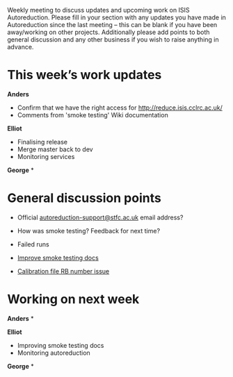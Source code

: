 Weekly meeting to discuss updates and upcoming work on ISIS Autoreduction.
Please fill in your section with any updates you have made in Autoreduction since the last meeting – this can be blank if you have been away/working on other projects. Additionally please add points to both general discussion and any other business if you wish to raise anything in advance.

This week’s work updates
========================

**Anders**
* Confirm that we have the right access for http://reduce.isis.cclrc.ac.uk/
* Comments from 'smoke testing' Wiki documentation

**Elliot**
* Finalising release
* Merge master back to dev
* Monitoring services

**George**
* 


General discussion points
=========================

* Official autoreduction-support@stfc.ac.uk email address?
* How was smoke testing? Feedback for next time?
* Failed runs
* [Improve smoke testing docs](https://github.com/ISISScientificComputing/autoreduce/issues/183)

* [Calibration file RB number issue](https://github.com/ISISScientificComputing/autoreduce/issues/180)


Working on next week
====================

**Anders**
* 

**Elliot**
* Improving smoke testing docs 
* Monitoring autoreduction

**George**
* 

